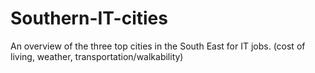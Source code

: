 # Southern-IT-cities
An overview of the three top cities in the South East for IT jobs. (cost of living, weather, transportation/walkability)
